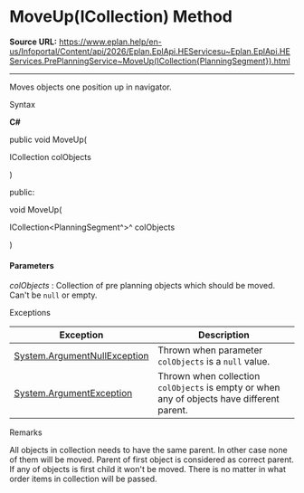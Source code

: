 # MoveUp(ICollection<PlanningSegment>) Method

**Source URL:** https://www.eplan.help/en-us/Infoportal/Content/api/2026/Eplan.EplApi.HEServicesu~Eplan.EplApi.HEServices.PrePlanningService~MoveUp(ICollection{PlanningSegment}).html

---

Moves objects one position up in navigator.

Syntax

**C#**



public void MoveUp( 

   ICollection<PlanningSegment> colObjects

)

public:

void MoveUp( 

   ICollection<PlanningSegment^>^ colObjects

)


#### Parameters

*colObjects*
:   Collection of pre planning objects which should be moved. Can't be `null` or empty.

Exceptions

| Exception | Description |
| --- | --- |
| [System.ArgumentNullException](#) | Thrown when parameter `colObjects` is a `null` value. |
| [System.ArgumentException](#) | Thrown when collection `colObjects` is empty or when any of objects have different parent. |

Remarks

All objects in collection needs to have the same parent. In other case none of them will be moved. Parent of first object is considered as correct parent. If any of objects is first child it won't be moved. There is no matter in what order items in collection will be passed.

